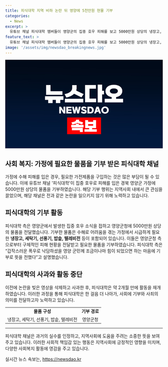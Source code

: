 ```yaml
---
title: 피식대학 지역 비하 논란 뒤 영양에 5천만원 현물 기부
categories:
  - News
excerpt: >
  유튜브 채널 피식대학 멤버들이 영양군의 집중 호우 피해를 보고 5000만원 상당의 냉장고, 세탁기 등을 기부했다. 피식대학 측은 갑작스러운 폭우로 낙담하셨을 영양 군민께 조금이나마 힘이 되었으면 하는 마음에 기부로 뜻을 전했다고 설명했으며 영양군청 역시 감사의 뜻을 밝혔다. 이러한 선행으로 인해 논란을 빚은 이전 사건으로부터 긍정적인 변화를 보여준 것으로 평가받고 있다.
feature_text: >
  유튜브 채널 피식대학 멤버들이 영양군의 집중 호우 피해를 보고 5000만원 상당의 냉장고, 세탁기 등을 기부했다. 피식대학 측은 갑작스러운 폭우로 낙담하셨을 영양 군민께 조금이나마 힘이 되었으면 하는 마음에 기부로 뜻을 전했다고 설명했으며 영양군청 역시 감사의 뜻을 밝혔다. 이러한 선행으로 인해 논란을 빚은 이전 사건으로부터 긍정적인 변화를 보여준 것으로 평가받고 있다.
image: '/assets/img/newsdao_breakingnews.jpg'
---
```


<p><img src="/assets/img/newsdao_breakingnews.jpg" alt="koreaapp 속보" /></p>

<h2>사회 복지: 가정에 필요한 물품을 기부 받은 피식대학 채널</h2>

<p data-ke-size="size16">가정에 수해 피해를 입은 경우, 필요한 가전제품을 구입하는 것은 많은 부담이 될 수 있습니다. 이에 유튜브 채널 '피식대학'이 집중 호우로 피해를 입은 경북 영양군 가정에 5000만원 상당의 물품을 기부하였습니다. 해당 기부 행위는 지역사회 내에서 큰 관심을 끌었으며, 해당 채널은 전과 같은 논란을 일으키지 않기 위해 노력하고 있습니다.</p>

<h2 data-ke-size="size26">피식대학의 기부 활동</h2>

<p data-ke-size="size16">피식대학 측은 영양군에서 발생한 집중 호우 소식을 접하고 영양군청에 5000만원 상당의 물품을 전달했습니다. 기부한 물품은 수해로 어려움을 겪는 가정에서 시급하게 필요한 <b>냉장고, 세탁기, 선풍기, 밥솥, 텔레비전</b> 등이 포함되어 있습니다. 이들은 영양군청 측으로부터 구체적인 피해 현황을 전달받고 필요한 물품을 기부하였습니다. 피식대학 측은 “갑작스러운 폭우로 낙담하셨을 영양 군민께 조금이나마 힘이 되었으면 하는 마음에 기부로 뜻을 전했다”고 설명했습니다.</p>

<h2 data-ke-size="size26">피식대학의 사과와 활동 중단</h2>

<p data-ke-size="size16">이전에 논란을 빚은 영상을 삭제하고 사과한 후, 피식대학은 약 2개월 만에 활동을 재개하였습니다. 이러한 과정을 통해 피식대학은 한 걸음 더 나아가, 사회에 기부와 사죄의 의미를 전달하고자 노력하고 있습니다.</p>

<table>
    <tr>
        <td style="text-align: center; height: 17px;"><b>물품 구성</b></td>
        <td style="text-align: center; height: 17px;"><b>기부 경로</b></td>
    </tr>
    <tr>
        <td style="text-align: center; height: 17px;">냉장고, 세탁기, 선풍기, 밥솥, 텔레비전</td>
        <td style="text-align: center; height: 17px;">영양군청</td>
    </tr>
</table>

<hr>

<p data-ke-size="size16">피식대학 채널은 과거의 실수를 인정하고, 지역사회에 도움을 주려는 소중한 뜻을 보여주고 있습니다. 이러한 사회적 책임감 있는 행동은 지역사회에 긍정적인 영향을 미치며, 다양한 사회복지 활동에 영감을 주고 있습니다.</p>
실시간 뉴스 속보는, <a href="https://newsdao.kr" rel="dofollow">https://newsdao.kr</a>


